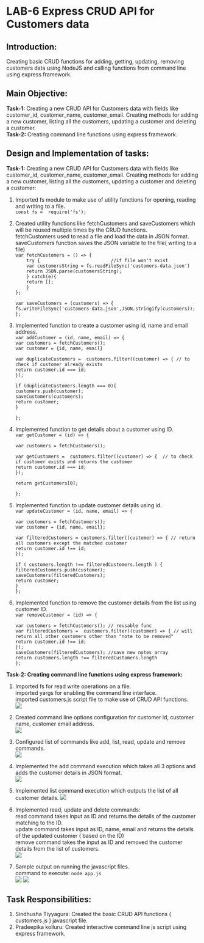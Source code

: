 # LAB-6 Express CRUD API for Customers data   

## Introduction:
Creating basic CRUD functions for adding, getting, updating, removing customers data using NodeJS and calling functions from command line using express framework.    

## Main Objective:
**Task-1:** Creating a new CRUD API for Customers data with fields like customer_id, customer_name, customer_email. Creating methods for adding a new customer, listing all the customers, updating a customer and deleting a customer.   
**Task-2:** Creating command line functions using express framework.   

## Design and Implementation of tasks:
**Task-1:** Creating a new CRUD API for Customers data with fields like customer_id, customer_name, customer_email. Creating methods for adding a new customer, listing all the customers, updating a customer and deleting a customer:   
1) Imported fs module to make use of utility functions for opening, reading and writing to a file.    
`const fs =  require('fs');`    

2) Created utility functions like fetchCustomers and saveCustomers which will be reused multiple times by the CRUD functions.   
fetchCustomers used to read a file and load the data in JSON format.    
saveCustomers function saves the JSON variable to the file( writing to a file)    
`var fetchCustomers = () => {`    
    `    try {                          //if file won't exist`     
        `    var customersString = fs.readFileSync('customers-data.json')`     
        `    return JSON.parse(customersString);`     
    `    } catch(e){`    
        `    return [];`    
    `    }`     
`};`         
` `   
`var saveCustomers = (customers) => {`       
    `fs.writeFileSync('customers-data.json',JSON.stringify(customers));`      
`};`          

3) Implemented function to create a customer using id, name and email address.   
`var addCustomer = (id, name, email) => {`   
    `var customers = fetchCustomers();`   
    `var customer = {id, name, email}`    
    ` `   
    `var duplicateCustomers =  customers.filter((customer) => { // to check if customer already exists`   
        `return customer.id === id;`   
    `});`   
    ` `   
    `if (duplicateCustomers.length === 0){`   
        `customers.push(customer);`   
        `saveCustomers(customers);`   
        `return customer;`   
    `}`   
` `   
`};`   

4) Implemented function to get details about a customer using ID.   
`var getCustomer = (id) => {`    
` `   
    `var customers = fetchCustomers();`   
` `   
    `var getCustomers =  customers.filter((customer) => {  // to check if customer exists and returns the customer`   
        `return customer.id === id;`   
    `});`   
` `   
    `return getCustomers[0];`   
` `   
`}; `

5) Implemented function to update customer details using id.   
`var updateCustomer = (id, name, email) => {`   
` `   
    `var customers = fetchCustomers();`   
    `var customer = {id, name, email};`   
` `   
    `var filteredCustomers = customers.filter((customer) => { // return all customers except the matched customer`   
        `return customer.id !== id;`   
    `});`   
` `    
    `if ( customers.length !== filteredCustomers.length ) {`   
        `filteredCustomers.push(customer);`   
        `saveCustomers(filteredCustomers);`   
        `return customer;`   
    `}`   
`};`   

6) Implemented function to remove the customer details from the list using customer ID.   
`var removeCustomer = (id) => {`   
` `   
    `var customers = fetchCustomers(); // reusable func`   
    `var filteredCustomers =  customers.filter((customer) => { // will return all other customers other than "note to be removed"`    
        `return customer.id !== id;`   
    `});`   
    `saveCustomers(filteredCustomers); //save new notes array`   
    `return customers.length !== filteredCustomers.length`   
`};`   

**Task-2: Creating command line functions using express framework:**
1) Imported fs for read write operations on a file.   
imported yargs for enabling the command line interface.   
imported customers.js script file to make use of CRUD API functions.   
![](https://github.com/sindhusha-t/ASE-Lab-Assignments/blob/master/LAB-6/express_f/Screenshots/import%20js.PNG)   

2) Created command line options configuration for customer id, customer name, customer email address.    
![](https://github.com/sindhusha-t/ASE-Lab-Assignments/blob/master/LAB-6/express_f/Screenshots/command_config.PNG)   

3) Configured list of commands like add, list, read, update and remove commands.    
![](https://github.com/sindhusha-t/ASE-Lab-Assignments/blob/master/LAB-6/express_f/Screenshots/commands_list_config.PNG)   

4) Implemented the add command execution which takes all 3 options and adds the customer details in JSON format.   
![](https://github.com/sindhusha-t/ASE-Lab-Assignments/blob/master/LAB-6/express_f/Screenshots/add_command.PNG)

5) Implemented list command execution which outputs the list of all customer details.
![](https://github.com/sindhusha-t/ASE-Lab-Assignments/blob/master/LAB-6/express_f/Screenshots/list_command.PNG)

6) Implemented read, update and delete commands:   
read command takes input as ID and returns the details of the customer matching to the ID.   
update command takes input as ID, name, email and returns the details of the updated customer ( based on the ID)   
remove command takes the input as ID and removed the customer details from the list of customers.   
![](https://github.com/sindhusha-t/ASE-Lab-Assignments/blob/master/LAB-6/express_f/Screenshots/RUD%20commands.PNG)

7) Sample output on running the javascript files.   
command to execute: `node app.js`   
![](https://github.com/sindhusha-t/ASE-Lab-Assignments/blob/master/LAB-6/express_f/Screenshots/output-1.PNG)
![](https://github.com/sindhusha-t/ASE-Lab-Assignments/blob/master/LAB-6/express_f/Screenshots/output-2.PNG)

## Task Responsibilities:   
1) Sindhusha Tiyyagura: Created the basic CRUD API functions ( customers.js ) javascript file.   
2) Pradeepika kolluru: Created interactive command line js script using express framework.   